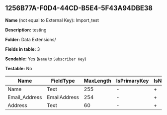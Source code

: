 ## 1256B77A-F0D4-44CD-B5E4-5F43A94DBE38

**Name** (not equal to External Key)**:** Import_test

**Description:** testing

**Folder:** Data Extensions/

**Fields in table:** 3

**Sendable:** Yes (`Name` to `Subscriber Key`)

**Testable:** No

| Name | FieldType | MaxLength | IsPrimaryKey | IsNullable | DefaultValue |
| --- | --- | --- | --- | --- | --- |
| Name | Text | 255 | - | + |  |
| Email_Address | EmailAddress | 254 | - | + |  |
| Address | Text | 60 | - | + |  |
